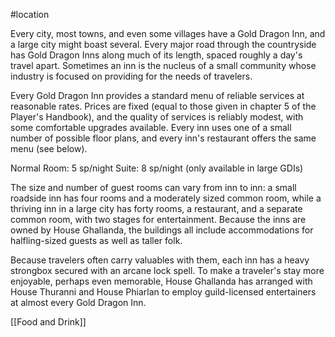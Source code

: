 #location 

Every city, most towns, and even some villages have a Gold Dragon Inn, and a large city might boast several. Every major road through the countryside has Gold Dragon Inns along much of its length, spaced roughly a day's travel apart. Sometimes an inn is the nucleus of a small community whose industry is focused on providing for the needs of travelers.

Every Gold Dragon Inn provides a standard menu of reliable services at reasonable rates. Prices are fixed (equal to those given in chapter 5 of the Player's Handbook), and the quality of services is reliably modest, with some comfortable upgrades available. Every inn uses one of a small number of possible floor plans, and every inn's restaurant offers the same menu (see below).

Normal Room: 5 sp/night
Suite: 8 sp/night (only available in large GDIs)

The size and number of guest rooms can vary from inn to inn: a small roadside inn has four rooms and a moderately sized common room, while a thriving inn in a large city has forty rooms, a restaurant, and a separate common room, with two stages for entertainment. Because the inns are owned by House Ghallanda, the buildings all include accommodations for halfling-sized guests as well as taller folk.

Because travelers often carry valuables with them, each inn has a heavy strongbox secured with an arcane lock spell. To make a traveler's stay more enjoyable, perhaps even memorable, House Ghallanda has arranged with House Thuranni and House Phiarlan to employ guild-licensed entertainers at almost every Gold Dragon Inn.

[[Food and Drink]]
